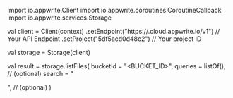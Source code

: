 import io.appwrite.Client
import io.appwrite.coroutines.CoroutineCallback
import io.appwrite.services.Storage

val client = Client(context)
    .setEndpoint("https://<REGION>.cloud.appwrite.io/v1") // Your API Endpoint
    .setProject("5df5acd0d48c2") // Your project ID

val storage = Storage(client)

val result = storage.listFiles(
    bucketId = "<BUCKET_ID>", 
    queries = listOf(), // (optional)
    search = "<SEARCH>", // (optional)
)